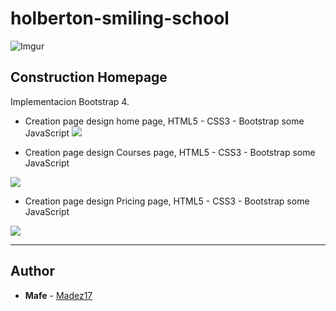 # holberton-smiling-school

![Imgur](https://i.imgur.com/rZqFnbB.png)

## Construction Homepage

Implementacion Bootstrap 4.

- Creation page design home page, HTML5 - CSS3 - Bootstrap some JavaScript
![](get-schooled.gif)


- Creation page design Courses page, HTML5 - CSS3 - Bootstrap some JavaScript

![](courses.gif)

- Creation page design Pricing page, HTML5 - CSS3 - Bootstrap some JavaScript

![](pricing.gif)


---

## Author
* **Mafe** - [Madez17](https://github.com/Madez17)
